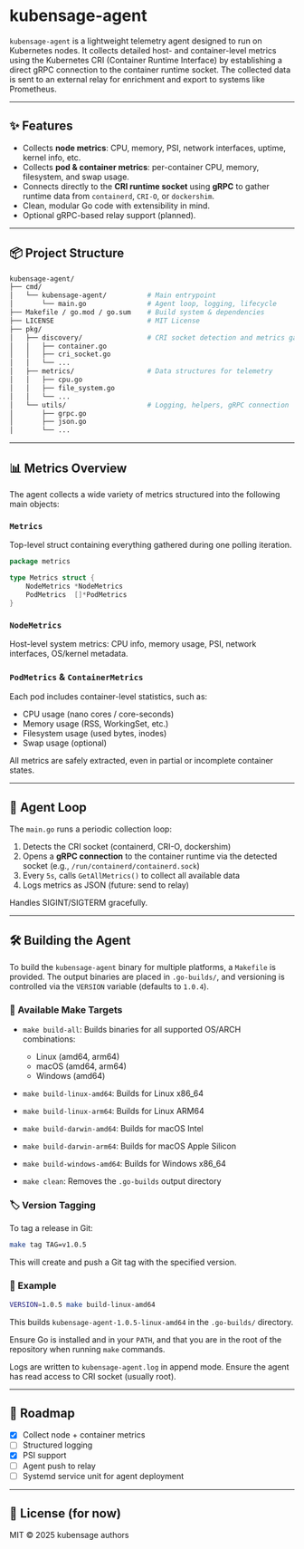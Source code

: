 # kubensage-agent

`kubensage-agent` is a lightweight telemetry agent designed to run on Kubernetes nodes. It collects detailed host- and
container-level metrics using the Kubernetes CRI (Container Runtime Interface) by establishing a direct gRPC connection
to the container runtime socket. The collected data is sent to an external relay for enrichment and export to systems
like Prometheus.

---

## ✨ Features

* Collects **node metrics**: CPU, memory, PSI, network interfaces, uptime, kernel info, etc.
* Collects **pod & container metrics**: per-container CPU, memory, filesystem, and swap usage.
* Connects directly to the **CRI runtime socket** using **gRPC** to gather runtime data from `containerd`, `CRI-O`, or
  `dockershim`.
* Clean, modular Go code with extensibility in mind.
* Optional gRPC-based relay support (planned).

---

## 📦 Project Structure

```bash
kubensage-agent/
├── cmd/
│   └── kubensage-agent/          # Main entrypoint
│       └── main.go               # Agent loop, logging, lifecycle
├── Makefile / go.mod / go.sum    # Build system & dependencies
├── LICENSE                       # MIT License
├── pkg/
│   ├── discovery/                # CRI socket detection and metrics gathering
│   │   ├── container.go
│   │   ├── cri_socket.go
│   │   └── ...
│   ├── metrics/                  # Data structures for telemetry
│   │   ├── cpu.go
│   │   ├── file_system.go
│   │   └── ...
│   └── utils/                    # Logging, helpers, gRPC connection
│       ├── grpc.go
│       ├── json.go
│       └── ...
```

---

## 📊 Metrics Overview

The agent collects a wide variety of metrics structured into the following main objects:

### `Metrics`

Top-level struct containing everything gathered during one polling iteration.

```go
package metrics

type Metrics struct {
	NodeMetrics *NodeMetrics
	PodMetrics  []*PodMetrics
}

```

### `NodeMetrics`

Host-level system metrics: CPU info, memory usage, PSI, network interfaces, OS/kernel metadata.

### `PodMetrics` & `ContainerMetrics`

Each pod includes container-level statistics, such as:

* CPU usage (nano cores / core-seconds)
* Memory usage (RSS, WorkingSet, etc.)
* Filesystem usage (used bytes, inodes)
* Swap usage (optional)

All metrics are safely extracted, even in partial or incomplete container states.

---

## 🔄 Agent Loop

The `main.go` runs a periodic collection loop:

1. Detects the CRI socket (containerd, CRI-O, dockershim)
2. Opens a **gRPC connection** to the container runtime via the detected socket (e.g.,
   `/run/containerd/containerd.sock`)
3. Every `5s`, calls `GetAllMetrics()` to collect all available data
4. Logs metrics as JSON (future: send to relay)

Handles SIGINT/SIGTERM gracefully.

---

## 🛠️ Building the Agent

To build the `kubensage-agent` binary for multiple platforms, a `Makefile` is provided.
The output binaries are placed in `.go-builds/`, and versioning is controlled via the `VERSION` variable (defaults to
`1.0.4`).

### 🔧 Available Make Targets

* `make build-all`: Builds binaries for all supported OS/ARCH combinations:

    * Linux (amd64, arm64)
    * macOS (amd64, arm64)
    * Windows (amd64)

* `make build-linux-amd64`: Builds for Linux x86\_64

* `make build-linux-arm64`: Builds for Linux ARM64

* `make build-darwin-amd64`: Builds for macOS Intel

* `make build-darwin-arm64`: Builds for macOS Apple Silicon

* `make build-windows-amd64`: Builds for Windows x86\_64

* `make clean`: Removes the `.go-builds` output directory

### 🏷️ Version Tagging

To tag a release in Git:

```bash
make tag TAG=v1.0.5
```

This will create and push a Git tag with the specified version.

### 🧪 Example

```bash
VERSION=1.0.5 make build-linux-amd64
```

This builds `kubensage-agent-1.0.5-linux-amd64` in the `.go-builds/` directory.

Ensure Go is installed and in your `PATH`, and that you are in the root of the repository when running `make` commands.

Logs are written to `kubensage-agent.log` in append mode. Ensure the agent has read access to CRI socket (usually root).

---

## 📡 Roadmap

* [x] Collect node + container metrics
* [ ] Structured logging
* [x] PSI support
* [ ] Agent push to relay
* [ ] Systemd service unit for agent deployment

---

## 📄 License (for now)

MIT © 2025 kubensage authors
